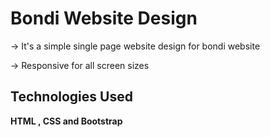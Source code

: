# Bondi Website Design
-> It's a simple single page website design for bondi website 

-> Responsive for all screen sizes

## Technologies Used

**HTML , CSS and Bootstrap** 
